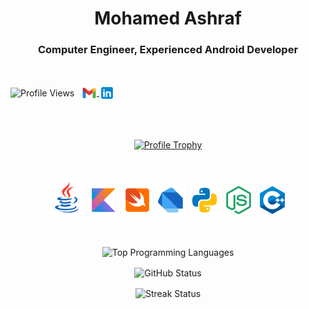 <h1 align="center">Mohamed Ashraf</h1>
<h3 align="center">Computer Engineer, Experienced Android Developer</h3>
<br />

<p align="left">
  <img align="center" src="https://komarev.com/ghpvc/?username=mohamedXashraf&label=Profile%20views&color=0e75b6&style=flat" alt="Profile Views" />
  &nbsp;
  <a href="mailto:mohamed.ashraf.10107@gmail.com">
    <img align="center" src="https://github.com/mohamedXashraf/mohamedXashraf/blob/main/email.png" alt="Email" width="24" height="25" />
  </a>
  <a href="https://linkedin.com/in/coderbot">
    <img align="center" src="https://github.com/mohamedXashraf/mohamedXashraf/blob/main/linkedin.png" alt="LinkedIn" width="25" height="25" />
  </a>
  <!-- <a href="https://www.hackerrank.com/coderbot1010">
    <img align="center" src="https://github.com/mohamedXashraf/mohamedXashraf/blob/main/hackerrank.png" alt="HackerRank" width="21" height="21" />
  </a> -->
</p>

<br /><br />

<p align="center">
  <a href="https://github.com/ryo-ma/github-profile-trophy">
    <img src="https://github-profile-trophy.vercel.app/?username=mohamedXashraf" alt="Profile Trophy" />
  </a>
</p>

<br />

<p align="center">
  <img src="https://github.com/mohamedXashraf/mohamedXashraf/blob/main/java.png" alt="Java" width="60" height="60" /> 
  <img src="https://github.com/mohamedXashraf/mohamedXashraf/blob/main/kotlin.png" alt="Kotlin" width="50" height="50" /> 
  <img src="https://github.com/mohamedXashraf/mohamedXashraf/blob/main/swift.png" alt="Swift" width="50" height="50" /> 
  <img src="https://github.com/mohamedXashraf/mohamedXashraf/blob/main/dart.png" alt="Dart" width="50" height="50" /> 
  <img src="https://github.com/mohamedXashraf/mohamedXashraf/blob/main/python.png" alt="Python" width="50" height="50" /> 
  <img src="https://github.com/mohamedXashraf/mohamedXashraf/blob/main/nodejs.png" alt="NodeJS" width="50" height="50" /> 
  <img src="https://github.com/mohamedXashraf/mohamedXashraf/blob/main/cpp.png" alt="C++" width="50" height="50" /> 
</p>

<br />

<p align="center">
  <img align="center" src="https://github-readme-stats.vercel.app/api/top-langs?username=mohamedXashraf&show_icons=true&locale=en&layout=compact" alt="Top Programming Languages" />
</p>

<p align="center">
  <img align="center" src="https://github-readme-stats.vercel.app/api?username=mohamedXashraf&show_icons=true&locale=en" alt="GitHub Status" />
</p>

<p align="center">
  <img align="center" src="https://github-readme-streak-stats.herokuapp.com/?user=mohamedXashraf&" alt="Streak Status" />
</p>
